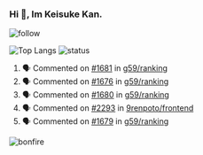 ### Hi 👋, Im Keisuke Kan.

<!--
**9renpoto/9renpoto** is a ✨ _special_ ✨ repository because its `README.md` (this file) appears on your GitHub profile.

Here are some ideas to get you started:

- 🔭 I’m currently working on ...
- 🌱 I’m currently learning ...
- 👯 I’m looking to collaborate on ...
- 🤔 I’m looking for help with ...
- 💬 Ask me about ...
- 📫 How to reach me: ...
- 😄 Pronouns: ...
- ⚡ Fun fact: ...
-->

![follow](https://img.shields.io/github/followers/9renpoto?label=Follow&style=social)

![Top Langs](https://github-readme-stats.vercel.app/api/top-langs/?username=9renpoto&hide=html&layout=compact)
![status](https://github-readme-stats.vercel.app/api?username=9renpoto&show_icons=true&count_private=true&hide=issues,contribs)

<!--START_SECTION:activity-->
1. 🗣 Commented on [#1681](https://github.com/g59/ranking/issues/1681) in [g59/ranking](https://github.com/g59/ranking)
2. 🗣 Commented on [#1676](https://github.com/g59/ranking/issues/1676) in [g59/ranking](https://github.com/g59/ranking)
3. 🗣 Commented on [#1680](https://github.com/g59/ranking/issues/1680) in [g59/ranking](https://github.com/g59/ranking)
4. 🗣 Commented on [#2293](https://github.com/9renpoto/frontend/issues/2293) in [9renpoto/frontend](https://github.com/9renpoto/frontend)
5. 🗣 Commented on [#1679](https://github.com/g59/ranking/issues/1679) in [g59/ranking](https://github.com/g59/ranking)
<!--END_SECTION:activity-->

![bonfire](https://steamuserimages-a.akamaihd.net/ugc/642122953509701566/B713E72A4007E29A1D2B53919716E2BA9BF237BD/)
